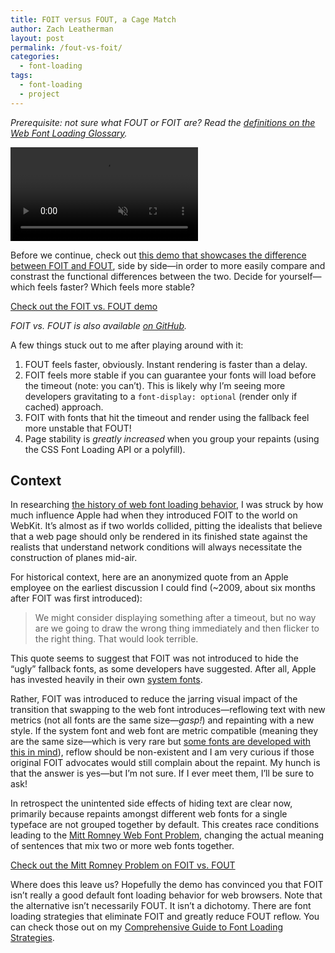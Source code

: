 ```yaml
---
title: FOIT versus FOUT, a Cage Match
author: Zach Leatherman
layout: post
permalink: /fout-vs-foit/
categories:
  - font-loading
tags:
  - font-loading
  - project
---
```


<em>Prerequisite: not sure what FOUT or FOIT are? Read the <a href="/web/webfont-glossary/#foit">definitions on the Web Font Loading Glossary</a>.</em>

<a href="/foitfout/"><video autoplay muted preload src="/web/img/posts/foutvsfoit/demo.mp4"></video></a>

Before we continue, check out <a href="/foitfout/">this demo that showcases the difference between FOIT and FOUT</a>, side by side—in order to more easily compare and constrast the functional differences between the two. Decide for yourself—which feels faster? Which feels more stable?

<p class="primarylink"><a href="/foitfout/">Check out the FOIT vs. FOUT demo</a></p>

*FOIT vs. FOUT is also available <a href="https://github.com/zachleat/foitfout">on GitHub</a>.*

A few things stuck out to me after playing around with it:

1. FOUT feels faster, obviously. Instant rendering is faster than a delay.
1. FOIT feels more stable if you can guarantee your fonts will load before the timeout (note: you can’t). This is likely why I’m seeing more developers gravitating to a `font-display: optional` (render only if cached) approach.
1. FOIT with fonts that hit the timeout and render using the fallback feel more unstable that FOUT!
1. Page stability is *greatly increased* when you group your repaints (using the CSS Font Loading API or a polyfill).

## Context

In researching <a href="/web/fout-foit-history/">the history of web font loading behavior</a>, I was struck by how much influence Apple had when they introduced FOIT to the world on WebKit. It’s almost as if two worlds collided, pitting the idealists that believe that a web page should only be rendered in its finished state against the realists that understand network conditions will always necessitate the construction of planes mid-air.

For historical context, here are an anonymized quote from an Apple employee on the earliest discussion I could find (~2009, about six months after FOIT was first introduced):

> We might consider displaying something after a timeout, but no way are we going to draw the wrong thing immediately and then flicker to the right thing.  That would look terrible.

This quote seems to suggest that FOIT was not introduced to hide the “ugly” fallback fonts, as some developers have suggested. After all, Apple has invested heavily in their own [system fonts](https://developer.apple.com/videos/play/wwdc2015/804/).

Rather, FOIT was introduced to reduce the jarring visual impact of the transition that swapping to the web font introduces—reflowing text with new metrics (not all fonts are the same size—*gasp!*) and repainting with a new style. If the system font and web font are metric compatible (meaning they are the same size—which is very rare but [some fonts are developed with this in mind](https://en.wikipedia.org/wiki/Liberation_fonts)), reflow should be non-existent and I am very curious if those original FOIT advocates would still complain about the repaint. My hunch is that the answer is yes—but I’m not sure. If I ever meet them, I’ll be sure to ask!

In retrospect the unintented side effects of hiding text are clear now, primarily because repaints amongst different web fonts for a single typeface are not grouped together by default. This creates race conditions leading to the [Mitt Romney Web Font Problem](/web/mitt-romney-webfont-problem/), changing the actual meaning of sentences that mix two or more web fonts together.

<p class="primarylink"><a href="/foitfout/#800,800,3000,3000">Check out the Mitt Romney Problem on FOIT vs. FOUT</a></p>

Where does this leave us? Hopefully the demo has convinced you that FOIT isn’t really a good default font loading behavior for web browsers. Note that the alternative isn’t necessarily FOUT. It isn’t a dichotomy. There are font loading strategies that eliminate FOIT and greatly reduce FOUT reflow. You can check those out on my <a href="/web/comprehensive-webfonts/">Comprehensive Guide to Font Loading Strategies</a>.

